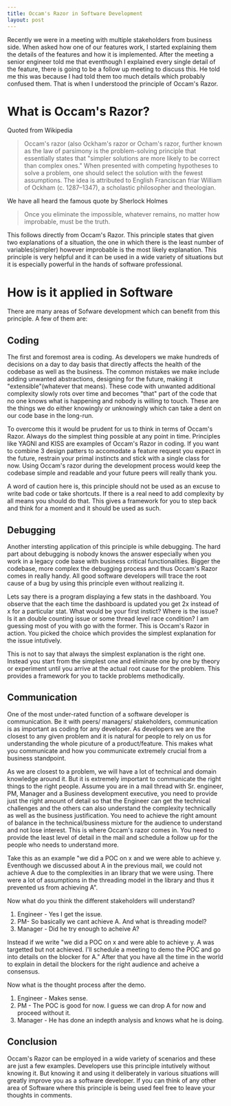 ```yaml
---
title: Occam's Razor in Software Development
layout: post
---
```


Recently we were in a meeting with multiple stakeholders from business side. When asked how one of our features work, I started explaining them the details of the features and how it is implemented. After the meeting a senior engineer told me that eventhough I explained every single detail of the feature, there is going to be a follow up meeting to discuss this. He told me this was because I had told them too much details which probably confused them. That is when I understood the principle of Occam's Razor.
# What is Occam's Razor?
Quoted from Wikipedia 
> Occam's razor (also Ockham's razor or Ocham's razor,  further known as the law of parsimony  is the problem-solving principle that essentially states that "simpler solutions are more likely to be correct than complex ones." When presented with competing hypotheses to solve a problem, one should select the solution with the fewest assumptions. The idea is attributed to English Franciscan friar William of Ockham (c. 1287–1347), a scholastic philosopher and theologian.

We have all heard the famous quote by Sherlock Holmes
> Once you eliminate the impossible, whatever remains, no matter how improbable, must be the truth.

This follows directly from Occam's Razor. This principle states that given two explanations of a situation, the one in which there is the least number of variables(simpler) however improbable is the most likely explanation. This principle is very helpful and it can be used in a wide variety of situations but it is especially powerful in the hands of software professional.

# How is it applied in Software
There are many areas of Sofware development which can benefit from this principle. A few of them are:
## Coding

The first and foremost area is coding. As developers we make hundreds of decisions on a day to day basis that directly affects the health of the codebase as well as the business. The common mistakes we make include adding unwanted abstractions, designing for the future, making it "extensible"(whatever that means).  These code with unwanted additional complexity slowly rots over time and becomes "that" part of the code that no one knows what is happening and nobody is willing to touch. These are the things we do either knowingly or unknowingly which can take a dent on our code base in the long-run.

To overcome this it would be prudent for us to think in terms of Occam's Razor. Always do the simplest thing possible at any point in time. Principles like YAGNI and KISS are examples of Occam's Razor in coding.  If you want to combine 3 design patters to accomodate a feature request you expect in the future, restrain your primal instincts and stick with a single class for now. Using Occam's razor during the development process would keep the codebase simple and readable and your future peers will really thank you.

A word of caution here is, this principle should not be used as an excuse to write bad code or take shortcuts. If there is a real need to add complexity by all means you should do that. This gives a framework for you to step back and think for a moment and it should be used as such.

## Debugging
Another intersting application of this principle is while debugging. The hard part about debugging is nobody knows the answer especially when you work in a legacy code base with business critical functionalities.  Bigger the codebase, more complex the debugging process and thus Occam's Razor comes in really handy.  All good software developers will trace the root cause of a bug by using this principle even without realizing it.

Lets say there is a program displaying a few stats in the dashboard. You observe that the each time the dashboard is updated you get 2x instead of x for a particular stat. What would be your first instict? Where is the issue? Is it an double counting issue or some thread level race condition? I am guessing most of you with go with the former. This is Occam's Razor in action. You picked the choice which provides the simplest explanation for the issue intutively.

This is not to say that always the simplest explanation is the right one. Instead you start from the simplest one and eliminate one by one by theory or experiment until you arrive at the actual root cause for the problem. This provides a framework for you to tackle problems methodically. 

## Communication
One of the most under-rated function of a software developer is communication. Be it with peers/ managers/ stakeholders, communication is as important as coding for any developer. As developers we are the closest to any given problem and it is natural for people to rely on us for understanding the whole picuture of a product/feature. This makes what you communicate and  how you communicate extremely crucial from a business standpoint. 

As we are closest to a problem, we will have a lot of  technical and domain knowledge around it. But it is extremely important to communicate the right things to the right people. Assume you are in a mail thread with Sr. engineer, PM, Manager and a Business development executive, you need to provide just the right amount of detail so that the Engineer can get the technical challenges and the others can also understand the complexity technically as well as the business justification. You need to achieve the right amount of balance in the technical/business mixture for the audience to understand and not lose interest. This is where Occam's razor comes in. You need to provide the least level of detail in the mail and schedule a follow up for the people who needs to understand more. 

Take this as an example "we did a POC  on x and we were able to achieve y.  Eventhough we discussed about A in the previous mail, we could not achieve A due to the complexities in an library that we were using. There were a lot of assumptions in the threading model in the library and thus it prevented us from achieving A".

Now what do you think the different stakeholders will understand?
1. Engineer - Yes I get the issue.
2. PM- So basically we cant achieve A.  And what is threading model?
3. Manager - Did he try enough to acheive A?

Instead if we write "we did a POC on x and were able to achieve y. A was targetted but not achieved. I'll schedule a meeting to demo the POC and go into details on the blocker for A." After that you have all the time in the world to explain in detail the blockers for the right audience and acheive a consensus.

Now what is the thought process after the demo.
1. Engineer - Makes sense. 
2. PM - The POC is good for now. I guess we can drop A for now and proceed without it.
3. Manager - He has done an indepth analysis and knows what he is doing.

## Conclusion
Occam's Razor can be employed in a wide variety of scenarios and these are just a few examples. Developers use this principle intutively without knowing it. But knowing it and using it deliberately in various situations will greatly improve you as a software developer. If you can think of any other area of Software where this principle is being used feel free to leave your thoughts in comments.